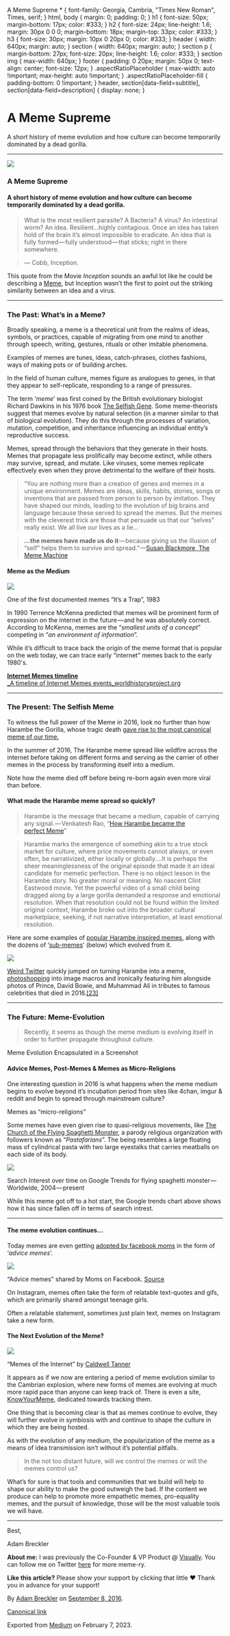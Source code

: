  A Meme Supreme \* { font-family: Georgia, Cambria, "Times New Roman", Times, serif; } html, body { margin: 0; padding: 0; } h1 { font-size: 50px; margin-bottom: 17px; color: #333; } h2 { font-size: 24px; line-height: 1.6; margin: 30px 0 0 0; margin-bottom: 18px; margin-top: 33px; color: #333; } h3 { font-size: 30px; margin: 10px 0 20px 0; color: #333; } header { width: 640px; margin: auto; } section { width: 640px; margin: auto; } section p { margin-bottom: 27px; font-size: 20px; line-height: 1.6; color: #333; } section img { max-width: 640px; } footer { padding: 0 20px; margin: 50px 0; text-align: center; font-size: 12px; } .aspectRatioPlaceholder { max-width: auto !important; max-height: auto !important; } .aspectRatioPlaceholder-fill { padding-bottom: 0 !important; } header, section\[data-field=subtitle\], section\[data-field=description\] { display: none; }

A Meme Supreme
==============

A short history of meme evolution and how culture can become temporarily dominated by a dead gorilla.

* * *

![](https://cdn-images-1.medium.com/max/800/1*vb6tqz6EudmBo5SHTDScLQ.jpeg)

### A Meme Supreme

#### A short history of meme evolution and how culture can become temporarily dominated by a dead gorilla.

> What is the most resilient parasite? A Bacteria? A virus? An intestinal worm? An idea. Resilient…highly contagious. Once an idea has taken hold of the brain it’s almost impossible to eradicate. An idea that is fully formed — fully understood — that sticks; right in there somewhere.

> — Cobb, Inception.

This quote from the Movie _Inception_ sounds an awful lot like he could be describing a [Meme](https://en.wikipedia.org/wiki/Meme), but Inception wasn’t the first to point out the striking similarity between an idea and a virus.

* * *

### The Past: What’s in a Meme?

Broadly speaking, a meme is a theoretical unit from the realms of ideas, symbols, or practices, capable of migrating from one mind to another through speech, writing, gestures, rituals or other imitable phenomena.

Examples of memes are tunes, ideas, catch-phrases, clothes fashions, ways of making pots or of building arches.

In the field of human culture, memes figure as analogues to genes, in that they appear to self-replicate, responding to a range of pressures.

The term ‘_meme_’ was first coined by the British evolutionary biologist Richard Dawkins in his 1976 book [The Selfish Gene](https://www.amazon.com/Selfish-Gene-Popular-Science/dp/0192860925). Some meme-theorists suggest that memes evolve by natural selection (in a manner similar to that of biological evolution). They do this through the processes of variation, mutation, competition, and inheritance influencing an individual entity’s reproductive success.

Memes, spread through the behaviors that they generate in their hosts. Memes that propagate less prolifically may become extinct, while others may survive, spread, and mutate. Like viruses, some memes replicate effectively even when they prove detrimental to the welfare of their hosts.

> “You are nothing more than a creation of genes and memes in a unique environment. Memes are ideas, skills, habits, stories, songs or inventions that are passed from person to person by imitation. They have shaped our minds, leading to the evolution of big brains and language because these served to spread the memes. But the memes with the cleverest trick are those that persuade us that our “selves” really exist. We all live our lives as a lie…

> **…the memes have made us do it** — because giving us the illusion of “self” helps them to survive and spread.” —[Susan Blackmore, The Meme Machine](https://www.amazon.com/Meme-Machine-Popular-Science-ebook/dp/B00814M2BW/)

#### Meme as the Medium

![](https://cdn-images-1.medium.com/max/800/1*2UlJmyoRksZsDiMB90LcVw.png)

One of the first documented memes “It’s a Trap”, 1983

In 1990 Terrence McKenna predicted that memes will be prominent form of expression on the internet in the future — and he was absolutely correct. According to McKenna, memes are the “_smallest units of a concept_” competing in “_an environment of information_”.

While it’s difficult to trace back the origin of the meme format that is popular on the web today, we can trace early “internet” memes back to the early 1980's.

[**Internet Memes timeline**  <br>_A timeline of Internet Memes events_worldhistoryproject.org](https://worldhistoryproject.org/topics/internet-memes)[](https://worldhistoryproject.org/topics/internet-memes)

* * *

### The Present: The Selfish Meme

To witness the full power of the Meme in 2016, look no further than how Harambe the Gorilla, whose tragic death [gave rise to the most canonical meme of our time.](http://www.theatlantic.com/technology/archive/2016/09/harambe-the-perfect-meme/498743/)

In the summer of 2016, The Harambe meme spread like wildfire across the internet before taking on different forms and serving as the carrier of other memes in the process by transforming itself into a medium.

Note how the meme died off before being re-born again even more viral than before.

#### What made the Harambe meme spread so quickly?

> Harambe is the message that became a medium, capable of carrying any signal. — Venkatesh Rao, “[How Harambe became the perfect Meme](http://www.theatlantic.com/technology/archive/2016/09/harambe-the-perfect-meme/498743/)”

> Harambe marks the emergence of something akin to a true stock market for culture, where price movements cannot always, or even often, be narrativized, either locally or globally….It is perhaps the sheer meaninglessness of the original episode that made it an ideal candidate for memetic perfection. There is no object lesson in the Harambe story. No greater moral or meaning. No nascent Clint Eastwood movie. Yet the powerful video of a small child being dragged along by a large gorilla demanded a response and emotional resolution. When that resolution could not be found within the limited original context, Harambe broke out into the broader cultural marketplace, seeking, if not narrative interpretation, at least emotional resolution.

Here are some examples of [popular Harambe inspired memes](https://blink.am/b/9062), along with the dozens of ‘[sub-memes](http://knowyourmeme.com/memes/harambe-the-gorilla)’ (below) which evolved from it.

![](https://cdn-images-1.medium.com/max/800/1*RHS-869eyXFcpQW6bv_vHg.png)

[Weird Twitter](http://knowyourmeme.com/subculture/weirdtwitter) quickly jumped on turning Harambe into a meme, [photoshopping](http://knowyourmeme.com/subculture/photoshop) into image macros and ironically featuring him alongside photos of Prince, David Bowie, and Muhammad Ali in tributes to famous celebrities that died in 2016.[\[23\]](http://knowyourmeme.com/memes/harambe-the-gorilla#fn23)

* * *

### The Future: Meme-Evolution

> Recently, it seems as though the meme medium is evolving itself in order to further propagate throughout culture.

Meme Evolution Encapsulated in a Screenshot

#### Advice Memes, Post-Memes & Memes as Micro-Religions

One interesting question in 2016 is what happens when the meme medium begins to evolve beyond it’s incubation period from sites like 4chan, imgur & reddit and begin to spread through mainstream culture?

Memes as “micro-religions”

Some memes have even given rise to quasi-religious movements, like [The Church of the Flying Spaghetti Monster](http://knowyourmeme.com/memes/the-flying-spaghetti-monster), a parody religious organization with followers known as “_Pastafarians_”. The being resembles a large floating mass of cylindrical pasta with two large eyestalks that carries meatballs on each side of its body.

![](https://cdn-images-1.medium.com/max/800/1*VxKI1McNeP-kFMxJdkitoA.png)

Search Interest over time on Google Trends for flying spaghetti monster — Worldwide, 2004 — present

While this meme got off to a hot start, the Google trends chart above shows how it has since fallen off in terms of search intrest.

* * *

#### The meme evolution continues…

Today memes are even getting [adopted by facebook moms](https://medium.com/message/god-tier-facebook-moms-run-the-meme-game-1e56ef0d31ec) in the form of ‘_advice memes_’.

![](https://cdn-images-1.medium.com/max/800/1*Ky6D1QSm4r8JB4EhKs0EMA.png)

“Advice memes” shared by Moms on Facebook. [Source](https://medium.com/message/god-tier-facebook-moms-run-the-meme-game-1e56ef0d31ec#.3p8nnpurz)

On Instagram, memes often take the form of relatable text-quotes and gifs, which are primarily shared amongst teenage girls.

Often a relatable statement, sometimes just plain text, memes on Instagram take a new form.

#### The Next Evolution of the Meme?

![](https://cdn-images-1.medium.com/max/800/1*ucTTcmT79JW_jSNsujZfew.jpeg)

“Memes of the Internet” by [Caldwell Tanner](http://loldwell.com/)

It appears as if we now are entering a period of meme evolution similar to the Cambrian explosion, where new forms of memes are evolving at much more rapid pace than anyone can keep track of. There is even a site, [KnowYourMeme](http://knowyourmeme.com/), dedicated towards tracking them.

One thing that is becoming clear is that as memes continue to evolve, they will further evolve in symbiosis with and continue to shape the culture in which they are being hosted.

As with the evolution of any medium, the popularization of the meme as a means of idea transmission isn’t without it’s potential pitfalls.

> In the not too distant future, will we control the memes or will the memes control us?

What’s for sure is that tools and communities that we build will help to shape our ability to make the good outweigh the bad. If the content we produce can help to promote more empathetic memes, pro-equality memes, and the pursuit of knowledge, those will be the most valuable tools we will have.

* * *

Best,

Adam Breckler

**About me:** I was previously the Co-Founder & VP Product @ [Visually](http://visual.ly). You can follow me on Twitter [here](https://twitter.com/adambreckler) for more meme-ry.

**Like this article?** Please show your support by clicking that little ❤ Thank you in advance for your support!

By [Adam Breckler](https://medium.com/@adambreckler) on [September 8, 2016](https://medium.com/p/ce2cd4ba468a).

[Canonical link](https://medium.com/@adambreckler/a-meme-supreme-ce2cd4ba468a)

Exported from [Medium](https://medium.com) on February 7, 2023.